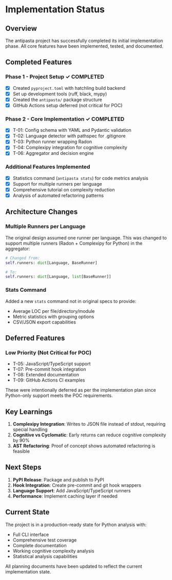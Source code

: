 # Implementation Status

## Overview

The antipasta project has successfully completed its initial implementation phase. All core features have been implemented, tested, and documented.

## Completed Features

### Phase 1 - Project Setup ✓ COMPLETED
- [x] Created `pyproject.toml` with hatchling build backend
- [x] Set up development tools (ruff, black, mypy)
- [x] Created the `antipasta/` package structure
- [x] GitHub Actions setup deferred (not critical for POC)

### Phase 2 - Core Implementation ✓ COMPLETED
- [x] T-01: Config schema with YAML and Pydantic validation
- [x] T-02: Language detector with pathspec for .gitignore
- [x] T-03: Python runner wrapping Radon
- [x] T-04: Complexipy integration for cognitive complexity
- [x] T-06: Aggregator and decision engine

### Additional Features Implemented
- [x] Statistics command (`antipasta stats`) for code metrics analysis
- [x] Support for multiple runners per language
- [x] Comprehensive tutorial on complexity reduction
- [x] Analysis of automated refactoring patterns

## Architecture Changes

### Multiple Runners per Language
The original design assumed one runner per language. This was changed to support multiple runners (Radon + Complexipy for Python) in the aggregator:

```python
# Changed from:
self.runners: dict[Language, BaseRunner]

# To:
self.runners: dict[Language, list[BaseRunner]]
```

### Stats Command
Added a new `stats` command not in original specs to provide:
- Average LOC per file/directory/module
- Metric statistics with grouping options
- CSV/JSON export capabilities

## Deferred Features

### Low Priority (Not Critical for POC)
- T-05: JavaScript/TypeScript support
- T-07: Pre-commit hook integration
- T-08: Extended documentation
- T-09: GitHub Actions CI examples

These were intentionally deferred as per the implementation plan since Python-only support meets the POC requirements.

## Key Learnings

1. **Complexipy Integration**: Writes to JSON file instead of stdout, requiring special handling
2. **Cognitive vs Cyclomatic**: Early returns can reduce cognitive complexity by 90%
3. **AST Refactoring**: Proof of concept shows automated refactoring is feasible

## Next Steps

1. **PyPI Release**: Package and publish to PyPI
2. **Hook Integration**: Create pre-commit and git hook wrappers
3. **Language Support**: Add JavaScript/TypeScript runners
4. **Performance**: Implement caching layer if needed

## Current State

The project is in a production-ready state for Python analysis with:
- Full CLI interface
- Comprehensive test coverage
- Complete documentation
- Working cognitive complexity analysis
- Statistical analysis capabilities

All planning documents have been updated to reflect the current implementation state.